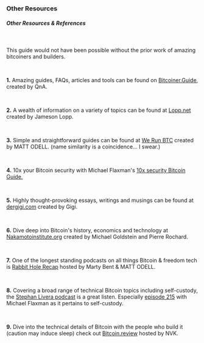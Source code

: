 ### Other Resources


<h5 class="text-2xl pb-2 text-[#f7931a] font-semibold">Other Resources & References</h5>

<br>

<p class="text-xl pb-2 font-semibold">This guide would not have been possible without the prior work of amazing bitcoiners and builders.</p>

<br>

**1\.** Amazing guides, FAQs, articles and tools can be found on <a class="underline text-blue-400" href="https://bitcoiner.guide/" target="_blank" rel="noopener noreferrer">Bitcoiner.Guide</a>, created by QnA.

<br>

**2\.** A wealth of information on a variety of topics can be found at <a class="underline text-blue-400"  href="https://www.lopp.net/" target="_blank" rel="noopener noreferrer">Lopp.net</a> created by Jameson Lopp.

<br>

**3\.** Simple and straightforward guides can be found at <a class="underline text-blue-400" href="https://www.werunbtc.com" target="_blank" rel="noopener noreferrer">We Run BTC</a> created by MATT ODELL. (name similarity is a coincidence... I swear.)

<br>

**4\.** 10x your Bitcoin security with Michael Flaxman's <a class="underline text-blue-400" href="https://btcguide.github.io/" target="_blank" rel="noopener noreferrer">10x security Bitcoin Guide.</a>

<br>

**5\.** Highly thought-provoking essays, writings and musings can be found at <a class="underline text-blue-400" href="https://dergigi.com" target="_blank" rel="noopener noreferrer">dergigi.com</a> created by Gigi. 

<br>

**6\.** Dive deep into Bitcoin's history, economics and technology at <a class="underline text-blue-400"  href="https://nakamotoinstitute.org/" target="_blank" rel="noopener noreferrer">Nakamotoinstitute.org</a> created by Michael Goldstein and Pierre Rochard.

<br> 

**7\.** One of the longest standing podcasts on all things Bitcoin & freedom tech is <a class="underline text-blue-400" href="https://zap.stream/p/npub10uthwp4ddc9w5adfuv69m8la4enkwma07fymuetmt93htcww6wgs55xdlq" target="_blank" rel="noopener noreferrer">Rabbit Hole Recap</a> hosted by Marty Bent & MATT ODELL.

<br> 

**8\.** Covering a broad range of technical Bitcoin topics including self-custody, the <a class="underline text-blue-400" href="https://stephanlivera.com/" target="_blank" rel="noopener noreferrer">Stephan Livera podcast</a> is a great listen. Especially 
        <a class="underline text-blue-400" href="https://stephanlivera.com/episode/215/" target="_blank" rel="noopener noreferrer">episode 215</a> with Michael Flaxman as it pertains to self-custody.

<br> 

**9\.** Dive into the technical details of Bitcoin with the people who build it (caution may induce sleep) check out <a class="underline text-blue-400" href="https://bitcoin.review/" target="_blank" rel="noopener noreferrer">Bitcoin.review</a> hosted by NVK. 
